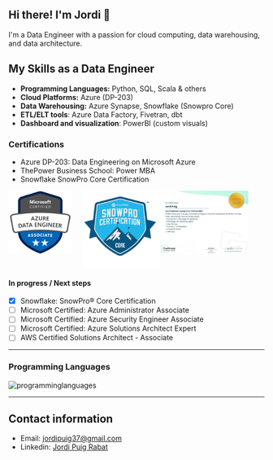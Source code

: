 ## Hi there! I'm Jordi 👋

I'm a Data Engineer with a passion for cloud computing, data warehousing, and data architecture.

## My Skills as a Data Engineer

* __Programming Languages:__ Python, SQL, Scala & others
* __Cloud Platforms:__ Azure (DP-203)
* __Data Warehousing:__ Azure Synapse, Snowflake (Snowpro Core)
* __ETL/ELT tools__: Azure Data Factory, Fivetran, dbt
* __Dashboard and visualization__: PowerBI (custom visuals)

### Certifications

* Azure DP-203: Data Engineering on Microsoft Azure
* ThePower Business School: Power MBA
* Snowflake SnowPro Core Certification

<div style="display: flex; align-items: flex-start;">
    <a target="_blank" href = "https://www.credly.com/badges/35e7e7d1-7e96-4d48-964d-99267b758f07/public_url">
        <img src="microsoft-certified-azure-data-engineer-associate.png"
            alt="Microsoft Certified Azure Data Engineer Associate"
            height="125"
            style="margin-right: 20px;">
    </a>
    <a target="_blank" href="https://achieve.snowflake.com/ff5753f1-ea08-421e-9cb8-383495dc6671#gs.0yo4g5">
        <img src="snowflake-snowpro-core.png"
             alt="Hands-On Essentials: Data Engineering Workshop"
             height="150">
    </a>
    <a target="_blank" href="https://verified.sertifier.com/es/verify/99021844314073/?ref=email">
        <img src="the-power-mba-certificate.png"
             alt="The Power MBA Certificate"
             height="125">
    </a>
</div>


#### In progress / Next steps

* [x] Snowflake: SnowPro® Core Certification
* [ ] Microsoft Certified: Azure Administrator Associate
* [ ] Microsoft Certified: Azure Security Engineer Associate
* [ ] Microsoft Certified: Azure Solutions Architect Expert
* [ ] AWS Certified Solutions Architect - Associate

---
### Programming Languages

<img align="center" src="https://github-readme-stats.vercel.app/api/top-langs?username=jordipuig37&show_icons=true&locale=en&layout=compact" alt="programminglanguages" />

---

## Contact information

* Email: jordipuig37@gmail.com
* Linkedin: [Jordi Puig Rabat][linkedin]

[linkedin]: https://www.linkedin.com/in/jordi-puig-rabat/
